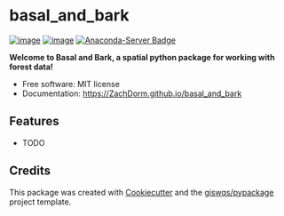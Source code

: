 # basal_and_bark


[![image](https://img.shields.io/pypi/v/basal_and_bark.svg)](https://pypi.python.org/pypi/basal_and_bark)
[![image](https://img.shields.io/conda/vn/conda-forge/basal_and_bark.svg)](https://anaconda.org/conda-forge/basal_and_bark)
[![Anaconda-Server Badge](https://anaconda.org/conda-forge/basal-and-bark/badges/downloads.svg)](https://anaconda.org/conda-forge/basal-and-bark)


**Welcome to Basal and Bark, a spatial python package for working with forest data!**


-   Free software: MIT license
-   Documentation: https://ZachDorm.github.io/basal_and_bark
    

## Features

-   TODO

## Credits

This package was created with [Cookiecutter](https://github.com/cookiecutter/cookiecutter) and the [giswqs/pypackage](https://github.com/giswqs/pypackage) project template.
